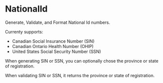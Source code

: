 NationalId
==========

Generate, Validate, and Format National Id numbers.

Currenty supports:
- Canadian Social Insurance Number (SIN)
- Canadian Ontario Health Number (OHIP)
- United States Social Security Number (SSN)

When generating SIN or SSN, you can optionally chose the province or state of registration.

When validating SIN or SSN, it returns the province or state of registration.

